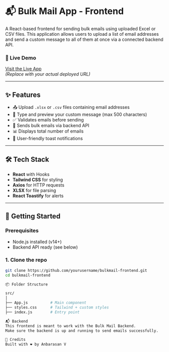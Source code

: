 # 📬 Bulk Mail App - Frontend

A React-based frontend for sending bulk emails using uploaded Excel or CSV files. This application allows users to upload a list of email addresses and send a custom message to all of them at once via a connected backend API.

### 🔗 Live Demo
[Visit the Live App](https://bulkmail-frontend-alpha.vercel.app/)  
*(Replace with your actual deployed URL)*

---

## ✨ Features

- 📤 Upload `.xlsx` or `.csv` files containing email addresses
- 📝 Type and preview your custom message (max 500 characters)
- ✅ Validates emails before sending
- 🚀 Sends bulk emails via backend API
- 📊 Displays total number of emails
- 🔔 User-friendly toast notifications

---

## 🛠️ Tech Stack

- **React** with Hooks
- **Tailwind CSS** for styling
- **Axios** for HTTP requests
- **XLSX** for file parsing
- **React Toastify** for alerts

---

## 🚀 Getting Started

### Prerequisites
- Node.js installed (v14+)
- Backend API ready (see below)

### 1. Clone the repo

```bash
git clone https://github.com/yourusername/bulkmail-frontend.git
cd bulkmail-frontend

📦 Folder Structure

src/
│
├── App.js          # Main component
├── styles.css      # Tailwind + custom styles
├── index.js        # Entry point

📬 Backend
This frontend is meant to work with the Bulk Mail Backend.
Make sure the backend is up and running to send emails successfully.

🙌 Credits
Built with ❤️ by Anbarasan V
